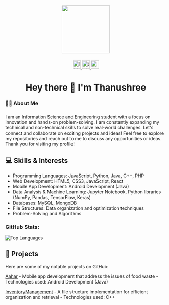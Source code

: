 <div align="center">
  <img height="150" src="https://camo.githubusercontent.com/62da68eb62b1e5f175f7d1f0191dd89a653d7908feb22d37d4a0ab07365d6791/68747470733a2f2f6d656469612e67697068792e636f6d2f6d656469612f4d3967624264396e6244724f5475314d71782f67697068792e676966"  />
</div>

###

<div align="center">
  <a href="https://www.linkedin.com/in/thanushrees31/" target="_blank">
    <img src="https://img.shields.io/static/v1?message=LinkedIn&logo=linkedin&label=&color=0077B5&logoColor=white&labelColor=&style=for-the-badge" height="25" alt="linkedin logo"  />
  </a>
  <a href="https://twitter.com/thanushree12703" target="_blank">
    <img src="https://img.shields.io/static/v1?message=Twitter&logo=twitter&label=&color=1DA1F2&logoColor=white&labelColor=&style=for-the-badge" height="25" alt="twitter logo"  />
  </a>
  <a href="https://mail.google.com/tanushris585@gmail.com" target="_blank">
    <img src="https://img.shields.io/static/v1?message=Gmail&logo=gmail&label=&color=1DA1F2&logoColor=white&labelColor=&style=for-the-badge" height="25" alt="gmail logo"  />
  </a>
</div>


###

<h1 align="center">Hey there 👋 I'm Thanushree</h1>

###

<h3 align="left">👩‍💻  About Me</h3>

###

<p align="left">I am an Information Science and Engineering student with a focus on innovation and hands-on problem-solving. I am constantly expanding my technical and non-technical skills to solve real-world challenges.
Let's connect and collaborate on exciting projects and ideas! Feel free to explore my repositories and reach out to me to discuss any opportunities or ideas. Thank you for visiting my profile!
</p>

## 💻 Skills & Interests

- Programming Languages: JavaScript, Python, Java, C++, PHP
- Web Development: HTML5, CSS3, JavaScript, React
- Mobile App Development: Android Development (Java)
- Data Analysis & Machine Learning: Jupyter Notebook, Python libraries (NumPy, Pandas, TensorFlow, Keras)
- Databases: MySQL, MongoDB
- File Structures: Data organization and optimization techniques
- Problem-Solving and Algorithms


###  GitHub Stats:

<div align="Left">
  
 ![Top Languages](https://github-readme-stats.vercel.app/api/top-langs/?username=tanushrees31)


## 🚀 Projects

Here are some of my notable projects on GitHub:


 [Aahar](https://github.com/tanushrees31/Aahar)
    - Mobile app development that address the issues of food waste 
    - Technologies used: Android Development (Java)
   
   
 [InventoryManagement](https://github.com/tanushrees31/InventoryManagement)
    - A file structure implementation for efficient organization and retrieval
    - Technologies used: C++
  

















